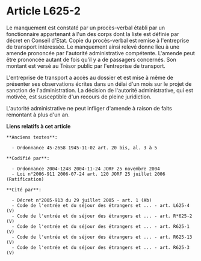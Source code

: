 # Article L625-2

Le manquement est constaté par un procès-verbal établi par un fonctionnaire appartenant à l'un des corps dont la liste est
définie par décret en Conseil d'Etat. Copie du procès-verbal est remise à l'entreprise de transport intéressée. Le manquement
ainsi relevé donne lieu à une amende prononcée par l'autorité administrative compétente. L'amende peut être prononcée autant
de fois qu'il y a de passagers concernés. Son montant est versé au Trésor public par l'entreprise de transport.

L'entreprise de transport a accès au dossier et est mise à même de présenter ses observations écrites dans un délai d'un mois
sur le projet de sanction de l'administration. La décision de l'autorité administrative, qui est motivée, est susceptible
d'un recours de pleine juridiction.

L'autorité administrative ne peut infliger d'amende à raison de faits remontant à plus d'un an.

**Liens relatifs à cet article**

	**Anciens textes**:

	  - Ordonnance 45-2658 1945-11-02 art. 20 bis, al. 3 à 5

	**Codifié par**:

	  - Ordonnance 2004-1248 2004-11-24 JORF 25 novembre 2004
	  - Loi n°2006-911 2006-07-24 art. 120 JORF 25 juillet 2006 (Ratification)

	**Cité par**:

	  - Décret n°2005-913 du 29 juillet 2005 - art. 1 (Ab)
	  - Code de l'entrée et du séjour des étrangers et ... - art. L625-4 (V)
	  - Code de l'entrée et du séjour des étrangers et ... - art. R*625-2 (V)
	  - Code de l'entrée et du séjour des étrangers et ... - art. R625-1 (V)
	  - Code de l'entrée et du séjour des étrangers et ... - art. R625-13 (V)
	  - Code de l'entrée et du séjour des étrangers et ... - art. R625-3 (V)
